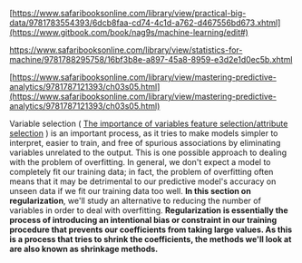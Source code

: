[https://www.safaribooksonline.com/library/view/practical-big-data/9781783554393/6dcb8faa-cd74-4c1d-a762-d467556bd673.xhtml](https://www.gitbook.com/book/nag9s/machine-learning/edit#)



https://www.safaribooksonline.com/library/view/statistics-for-machine/9781788295758/16bf3b8e-a897-45a8-8959-e3d2e1d0ec5b.xhtml

[https://www.safaribooksonline.com/library/view/mastering-predictive-analytics/9781787121393/ch03s05.html](https://www.safaribooksonline.com/library/view/mastering-predictive-analytics/9781787121393/ch03s05.html)

Variable selection \( [The importance of variables feature selection/attribute selection](/the-importance-of-variables-feature-selectionattribute-selection.md) \) is an important process, as it tries to make models simpler to interpret, easier to train, and free of spurious associations by eliminating variables unrelated to the output. This is one possible approach to dealing with the problem of overfitting. In general, we don't expect a model to completely fit our training data; in fact, the problem of overfitting often means that it may be detrimental to our predictive model's accuracy on unseen data if we fit our training data too well. **In this section on regularization**, we'll study an alternative to reducing the number of variables in order to deal with overfitting. **Regularization is essentially the process of introducing an intentional bias or constraint in our training procedure that prevents our coefficients from taking large values. As this is a process that tries to shrink the coefficients, the methods we'll look at are also known as shrinkage methods.**

